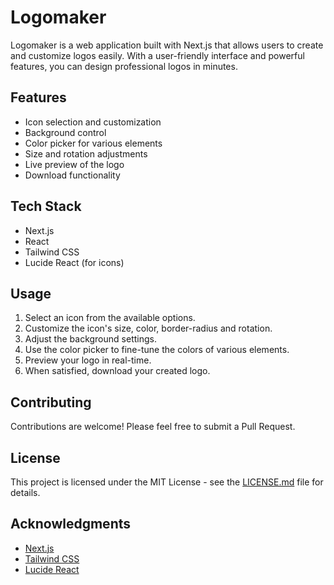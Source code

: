# Logomaker

Logomaker is a web application built with Next.js that allows users to create and customize logos easily. With a user-friendly interface and powerful features, you can design professional logos in minutes.

## Features

- Icon selection and customization
- Background control
- Color picker for various elements
- Size and rotation adjustments
- Live preview of the logo
- Download functionality

## Tech Stack

- Next.js
- React
- Tailwind CSS
- Lucide React (for icons)

## Usage

1. Select an icon from the available options.
2. Customize the icon's size, color, border-radius and rotation.
3. Adjust the background settings.
4. Use the color picker to fine-tune the colors of various elements.
5. Preview your logo in real-time.
6. When satisfied, download your created logo.

## Contributing

Contributions are welcome! Please feel free to submit a Pull Request.

## License

This project is licensed under the MIT License - see the [LICENSE.md](LICENSE.md) file for details.

## Acknowledgments

- [Next.js](https://nextjs.org/)
- [Tailwind CSS](https://tailwindcss.com/)
- [Lucide React](https://lucide.dev/)
